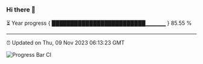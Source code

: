 ### Hi there 👋

⏳ Year progress { █████████████████████████▁▁▁▁▁ } 85.55 %

---

⏰ Updated on Thu, 09 Nov 2023 06:13:23 GMT

![Progress Bar CI](https://github.com/liununu/liununu/workflows/Progress%20Bar%20CI/badge.svg)
